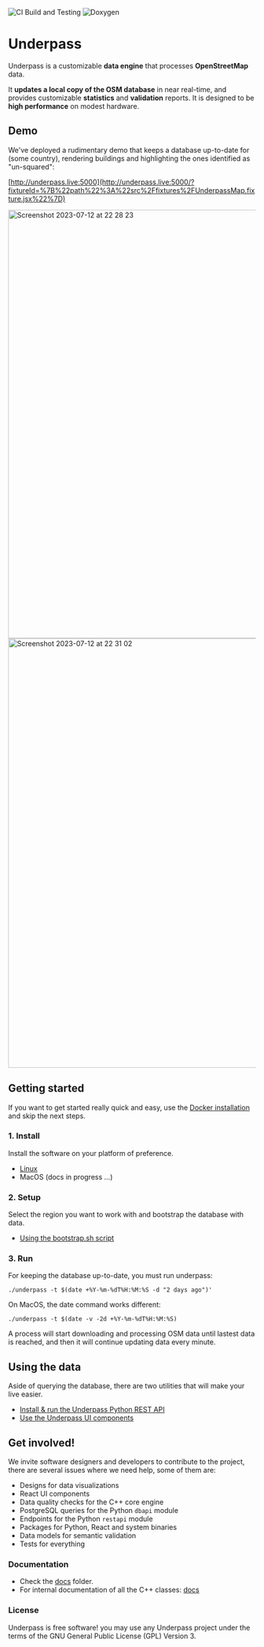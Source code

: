![CI Build and Testing](https://github.com/hotosm/underpass/actions/workflows/run_tests.yml/badge.svg)
![Doxygen](https://github.com/hotosm/underpass/actions/workflows/main.yml/badge.svg)

# Underpass

Underpass is a customizable **data engine** that processes **OpenStreetMap** data.

It **updates a local copy of the OSM database** in near real-time, and provides customizable **statistics** and **validation** reports. It is designed to be **high performance** on modest hardware.

## Demo

We've deployed a rudimentary demo that keeps a database up-to-date for (some country),
rendering buildings and highlighting the ones identified as "un-squared":

[http://underpass.live:5000](http://underpass.live:5000/?fixtureId=%7B%22path%22%3A%22src%2Ffixtures%2FUnderpassMap.fixture.jsx%22%7D)

<img width="870" alt="Screenshot 2023-07-12 at 22 28 23" src="https://github.com/hotosm/underpass/assets/1226194/19f90e7a-d51c-4aa0-8f76-5155966587c5">

<img width="872" alt="Screenshot 2023-07-12 at 22 31 02" src="https://github.com/hotosm/underpass/assets/1226194/612894d5-4988-45fb-9aa0-4618b1a6e67e">

## Getting started

If you want to get started really quick and easy, use the [Docker installation](https://github.com/hotosm/underpass/blob/master/docs/install-docker.md) and skip the next steps.

### 1. Install

Install the software on your platform of preference.

* [Linux](https://github.com/hotosm/underpass/blob/master/docs/install.md)
* MacOS (docs in progress ...)

### 2. Setup

Select the region you want to work with and bootstrap the database with data.

* [Using the bootstrap.sh script](https://github.com/hotosm/underpass/blob/master/docs/bootstrapsh.md)

### 3. Run

For keeping the database up-to-date, you must run underpass:

`./underpass -t $(date +%Y-%m-%dT%H:%M:%S -d "2 days ago")'`

On MacOS, the date command works different:

`./underpass -t $(date -v -2d +%Y-%m-%dT%H:%M:%S)`

A process will start downloading and processing OSM data until lastest data
is reached, and then it will continue updating data every minute.

## Using the data

Aside of querying the database, there are two utilities that will make your live
easier.

* [Install & run the Underpass Python REST API](https://github.com/hotosm/underpass/blob/master/docs/python-rest-api.md)
* [Use the Underpass UI components](https://github.com/hotosm/underpass/blob/master/docs/ui-components.md)

## Get involved!

We invite software designers and developers to contribute to the project, there are several issues
where we need help, some of them are:

* Designs for data visualizations
* React UI components
* Data quality checks for the C++ core engine
* PostgreSQL queries for the Python `dbapi` module
* Endpoints for the Python `restapi` module
* Packages for Python, React and system binaries
* Data models for semantic validation
* Tests for everything

### Documentation

* Check the [docs](https://github.com/hotosm/underpass/tree/master/docs) folder.
* For internal documentation of all the C++ classes: [docs](https://hotosm.github.io/underpass/annotated.html) 

### License

Underpass is free software! you may use any Underpass project under the terms of
the GNU General Public License (GPL) Version 3.
